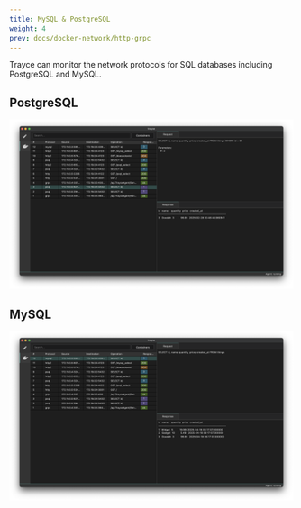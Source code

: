 ```yaml
---
title: MySQL & PostgreSQL
weight: 4
prev: docs/docker-network/http-grpc
---
```


Trayce can monitor the network protocols for SQL databases including PostgreSQL and MySQL.

## PostgreSQL
![](./6-postgres.png)

## MySQL
![](./7-mysql.png)
